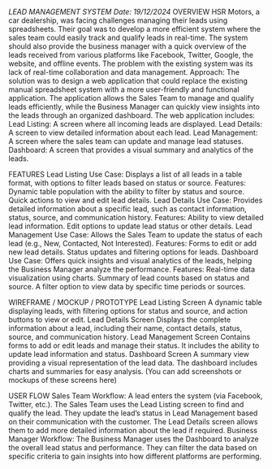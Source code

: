
*LEAD MANAGEMENT SYSTEM*
*Date: 19/12/2024*
OVERVIEW
HSR Motors, a car dealership, was facing challenges managing their leads using spreadsheets. Their goal was to develop a more efficient system where the sales team could easily track and qualify leads in real-time. The system should also provide the business manager with a quick overview of the leads received from various platforms like Facebook, Twitter, Google, the website, and offline events. The problem with the existing system was its lack of real-time collaboration and data management.
Approach:
The solution was to design a web application that could replace the existing manual spreadsheet system with a more user-friendly and functional application. The application allows the Sales Team to manage and qualify leads efficiently, while the Business Manager can quickly view insights into the leads through an organized dashboard.
The web application includes:
Lead Listing: A screen where all incoming leads are displayed.
Lead Details: A screen to view detailed information about each lead.
Lead Management: A screen where the sales team can update and manage lead statuses.
Dashboard: A screen that provides a visual summary and analytics of the leads.

FEATURES
Lead Listing
Use Case: Displays a list of all leads in a table format, with options to filter leads based on status or source.
Features:
Dynamic table population with the ability to filter by status and source.
Quick actions to view and edit lead details.
Lead Details
Use Case: Provides detailed information about a specific lead, such as contact information, status, source, and communication history.
Features:
Ability to view detailed lead information.
Edit options to update lead status or other details.
Lead Management
Use Case: Allows the Sales Team to update the status of each lead (e.g., New, Contacted, Not Interested).
Features:
Forms to edit or add new lead details.
Status updates and filtering options for leads.
Dashboard
Use Case: Offers quick insights and visual analytics of the leads, helping the Business Manager analyze the performance.
Features:
Real-time data visualization using charts.
Summary of lead counts based on status and source.
A filter option to view data by specific time periods or sources.

WIREFRAME / MOCKUP / PROTOTYPE
Lead Listing Screen
A dynamic table displaying leads, with filtering options for status and source, and action buttons to view or edit.
Lead Details Screen
Displays the complete information about a lead, including their name, contact details, status, source, and communication history.
Lead Management Screen
Contains forms to add or edit leads and manage their status. It includes the ability to update lead information and status.
Dashboard Screen
A summary view providing a visual representation of the lead data. The dashboard includes charts and summaries for easy analysis.
(You can add screenshots or mockups of these screens here)

USER FLOW
Sales Team Workflow:
A lead enters the system (via Facebook, Twitter, etc.).
The Sales Team uses the Lead Listing screen to find and qualify the lead.
They update the lead’s status in Lead Management based on their communication with the customer.
The Lead Details screen allows them to add more detailed information about the lead if required.
Business Manager Workflow:
The Business Manager uses the Dashboard to analyze the overall lead status and performance.
They can filter the data based on specific criteria to gain insights into how different platforms are performing.
